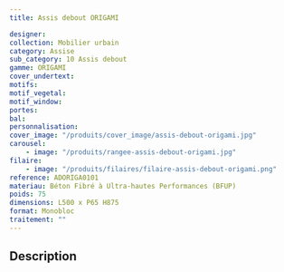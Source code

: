 ```yaml
---
title: Assis debout ORIGAMI

designer:
collection: Mobilier urbain
category: Assise
sub_category: 10 Assis debout
gamme: ORIGAMI
cover_undertext:
motifs:
motif_vegetal:
motif_window:
portes:
bal:
personnalisation:
cover_image: "/produits/cover_image/assis-debout-origami.jpg"
carousel:
    - image: "/produits/rangee-assis-debout-origami.jpg"
filaire:
    - image: "/produits/filaires/filaire-assis-debout-origami.png"
reference: ADORIGA0101
materiau: Béton Fibré à Ultra-hautes Performances (BFUP)
poids: 75
dimensions: L500 x P65 H875
format: Monobloc
traitement: ""
---
```


## Description

